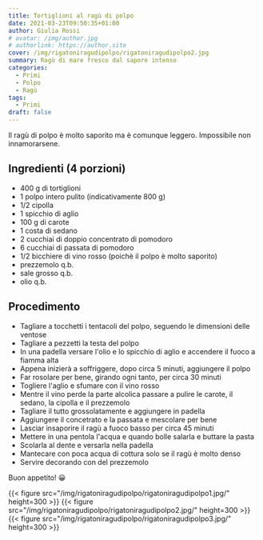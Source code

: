 ```yaml
---
title: Tortiglioni al ragù di polpo
date: 2021-03-23T09:50:35+01:00
author: Giulia Rossi
# avatar: /img/author.jpg
# authorlink: https://author.site
cover: /img/rigatoniragudipolpo/rigatoniragudipolpo2.jpg
summary: Ragù di mare fresco dal sapore intenso
categories:
  - Primi
  - Polpo
  - Ragù
tags:
  - Primi
draft: false
---
```


Il ragù di polpo è molto saporito ma è comunque leggero.
Impossibile non innamorarsene.

## Ingredienti (4 porzioni)

* 400 g di tortiglioni
* 1 polpo intero pulito (indicativamente 800 g)
* 1/2 cipolla
* 1 spicchio di aglio
* 100 g di carote
* 1 costa di sedano
* 2 cucchiai di doppio concentrato di pomodoro
* 6 cucchiai di passata di pomodoro
* 1/2 bicchiere di vino rosso (poichè il polpo è molto saporito)
* prezzemolo q.b.
* sale grosso q.b.
* olio  q.b.


## Procedimento
* Tagliare a tocchetti i tentacoli del polpo, seguendo le dimensioni delle ventose
* Tagliare a pezzetti la testa del polpo
* In una padella versare l'olio e lo spicchio di aglio e accendere il fuoco a fiamma alta
* Appena inizierà a soffriggere, dopo circa 5 minuti, aggiungere il polpo
* Far rosolare per bene, girando ogni tanto, per circa 30 minuti
* Togliere l'aglio e sfumare con il vino rosso
* Mentre il vino perde la parte alcolica passare a pulire le carote, il sedano, la cipolla e il prezzemolo
* Tagliare il tutto grossolatamente e aggiungere in padella
* Aggiungere il concetrato e la passata e mescolare per bene
* Lasciar insaporire il ragù a fuoco basso per circa 45 minuti
* Mettere in una pentola l'acqua e quando bolle salarla e buttare la pasta
* Scolarla al dente e versarla nella padella
* Mantecare con poca acqua di cottura solo se il ragù è molto denso
* Servire decorando con del prezzemolo

Buon appetito! 😀

{{< figure src="/img/rigatoniragudipolpo/rigatoniragudipolpo1.jpg/" height=300  >}}
{{< figure src="/img/rigatoniragudipolpo/rigatoniragudipolpo2.jpg/" height=300  >}}
{{< figure src="/img/rigatoniragudipolpo/rigatoniragudipolpo3.jpg/" height=300  >}}